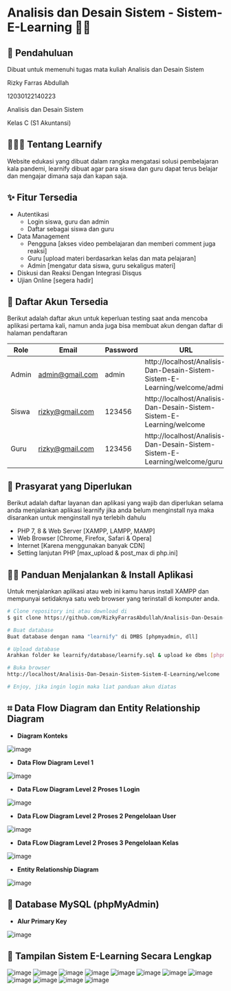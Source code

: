 # Analisis dan Desain Sistem - Sistem-E-Learning 👋🏻</h1>

## 📖 Pendahuluan
Dibuat untuk memenuhi tugas mata kuliah Analisis dan Desain Sistem

Rizky Farras Abdullah<br>

12030122140223<br>

Analisis dan Desain Sistem<br>

Kelas C (S1 Akuntansi)<br>

<p></p>

<h2 id="tentang">👨🏻‍🏫 Tentang Learnify</h2>

Website edukasi yang dibuat dalam rangka mengatasi solusi pembelajaran kala pandemi, learnify dibuat agar para siswa dan guru dapat terus belajar dan mengajar dimana saja dan kapan saja.

<p></p>

<h2 id="fitur">✨ Fitur Tersedia</h2>

- Autentikasi
  - Login siswa, guru dan admin
  - Daftar sebagai siswa dan guru
- Data Management
  - Pengguna [akses video pembelajaran dan memberi comment juga reaksi]
  - Guru [upload materi berdasarkan kelas dan mata pelajaran]
  - Admin [mengatur data siswa, guru sekaligus materi]
- Diskusi dan Reaksi Dengan Integrasi Disqus
- Ujian Online [segera hadir]

<p></p>

<h2 id="akun">🔑 Daftar Akun Tersedia</h2>

Berikut adalah daftar akun untuk keperluan testing saat anda mencoba aplikasi pertama kali, namun anda juga bisa membuat akun dengan daftar di halaman pendaftaran

| Role  | Email                  | Password | URL                                     																		|
| ----- | ---------------------- | -------- | ----------------------------------------------------------------------------|
| Admin | admin@gmail.com        | admin    | http://localhost/Analisis-Dan-Desain-Sistem-Sistem-E-Learning/welcome/admin |
| Siswa | rizky@gmail.com        | 123456   | http://localhost/Analisis-Dan-Desain-Sistem-Sistem-E-Learning/welcome   		|
| Guru  | rizky@gmail.com        | 123456   | http://localhost/Analisis-Dan-Desain-Sistem-Sistem-E-Learning/welcome/guru	|

<p></p>

<h2 id="syarat">💾 Prasyarat yang Diperlukan</h2>

Berikut adalah daftar layanan dan aplikasi yang wajib dan diperlukan selama anda menjalankan aplikasi learnify jika anda belum menginstall nya maka disarankan untuk menginstall nya terlebih dahulu

- PHP 7, 8 & Web Server [XAMPP, LAMPP, MAMP]
- Web Browser [Chrome, Firefox, Safari & Opera]
- Internet [Karena menggunakan banyak CDN]
- Setting lanjutan PHP [max_upload & post_max di php.ini]

<p></p>

<h2 id="download">🐱‍💻 Panduan Menjalankan & Install Aplikasi</h2>

Untuk menjalankan aplikasi atau web ini kamu harus install XAMPP dan mempunyai setidaknya satu web browser yang terinstall di komputer anda.

```bash
# Clone repository ini atau download di
$ git clone https://github.com/RizkyFarrasAbdullah/Analisis-Dan-Desain-Sistem-Sistem-E-Learning.git

# Buat database
Buat database dengan nama "learnify" di DMBS [phpmyadmin, dll]

# Upload database
Arahkan folder ke learnify/database/learnify.sql & upload ke dbms [phpmyadmin]

# Buka browser
http://localhost/Analisis-Dan-Desain-Sistem-Sistem-E-Learning/welcome 

# Enjoy, jika ingin login maka liat panduan akun diatas
```

<p></p>

## ⌗ Data Flow Diagram dan Entity Relationship Diagram

* **Diagram Konteks**<br>

![image](https://github.com/RizkyFarrasAbdullah/Analisis-Dan-Desain-Sistem-Sistem-E-Learning/assets/152374263/de96109e-d7a9-4bb7-8104-b3a54fe671b1)



* **Data Flow Diagram Level 1**<br>

![image](https://github.com/RizkyFarrasAbdullah/Analisis-Dan-Desain-Sistem-Sistem-E-Learning/assets/152374263/b969beee-28b7-43b3-a171-ca63ad8f62bf)



* **Data FLow Diagram Level 2 Proses 1 Login**<br>

![image](https://github.com/RizkyFarrasAbdullah/Analisis-Dan-Desain-Sistem-Sistem-E-Learning/assets/152374263/f2b63c8f-3c6c-44d7-9223-cf2809b91fe2)



* **Data FLow Diagram Level 2 Proses 2 Pengelolaan User**<br>

![image](https://github.com/RizkyFarrasAbdullah/Analisis-Dan-Desain-Sistem-Sistem-E-Learning/assets/152374263/e5c3b991-a4fe-4676-85ac-d4e0469cb7df)



* **Data FLow Diagram Level 2 Proses 3 Pengelolaan Kelas**<br>

![image](https://github.com/RizkyFarrasAbdullah/Analisis-Dan-Desain-Sistem-Sistem-E-Learning/assets/152374263/a5bcf8d5-1cc9-454a-9da5-8fb0a11c69f4)


* **Entity Relationship Diagram**<br>

![image](https://github.com/RizkyFarrasAbdullah/Analisis-Dan-Desain-Sistem-Sistem-E-Learning/assets/152374263/6f90c3e3-5558-4329-ae7b-697163a721c1)

## 💾 Database MySQL (phpMyAdmin)

* **Alur Primary Key**<br>

![image](https://github.com/RizkyFarrasAbdullah/Analisis-Dan-Desain-Sistem-Sistem-E-Learning/assets/152374263/e55dfa5c-4df8-47a2-91dc-ac0fc06c6dc8)

## 🔎 Tampilan Sistem E-Learning Secara Lengkap

![image](https://github.com/RizkyFarrasAbdullah/Analisis-Dan-Desain-Sistem-Sistem-E-Learning/assets/152374263/58a09dda-9c35-4cd4-bacd-26da2c786606)
![image](https://github.com/RizkyFarrasAbdullah/Analisis-Dan-Desain-Sistem-Sistem-E-Learning/assets/152374263/a4b31b48-3843-4bc0-973c-48f643b5a28d)
![image](https://github.com/RizkyFarrasAbdullah/Analisis-Dan-Desain-Sistem-Sistem-E-Learning/assets/152374263/f09efe02-b75f-4640-b608-ae9b77c1f923)
![image](https://github.com/RizkyFarrasAbdullah/Analisis-Dan-Desain-Sistem-Sistem-E-Learning/assets/152374263/5e32cd53-a3d7-4c01-9a48-5cbc651dc1b9)
![image](https://github.com/RizkyFarrasAbdullah/Analisis-Dan-Desain-Sistem-Sistem-E-Learning/assets/152374263/876c053a-a619-48fd-9260-128f397ae0ef)
![image](https://github.com/RizkyFarrasAbdullah/Analisis-Dan-Desain-Sistem-Sistem-E-Learning/assets/152374263/227536bf-a67b-4c73-b90b-a9a802d9ea39)
![image](https://github.com/RizkyFarrasAbdullah/Analisis-Dan-Desain-Sistem-Sistem-E-Learning/assets/152374263/d1559512-1f09-4018-99a6-30dd11e39b43)
![image](https://github.com/RizkyFarrasAbdullah/Analisis-Dan-Desain-Sistem-Sistem-E-Learning/assets/152374263/227b8ba9-9768-409f-8602-249ddd798982)
![image](https://github.com/RizkyFarrasAbdullah/Analisis-Dan-Desain-Sistem-Sistem-E-Learning/assets/152374263/da8dd622-dc1d-4849-a070-96d7145cb3a5)
![image](https://github.com/RizkyFarrasAbdullah/Analisis-Dan-Desain-Sistem-Sistem-E-Learning/assets/152374263/bee8d169-bd13-4791-baf9-4394db0d43b8)
![image](https://github.com/RizkyFarrasAbdullah/Analisis-Dan-Desain-Sistem-Sistem-E-Learning/assets/152374263/47a2d94b-bfb6-4c9b-84dd-c50736d915c1)
![image](https://github.com/RizkyFarrasAbdullah/Analisis-Dan-Desain-Sistem-Sistem-E-Learning/assets/152374263/b40a9243-d432-4a14-89cc-522077a87235)
